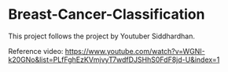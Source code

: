 # Breast-Cancer-Classification
This project follows the project by Youtuber Siddhardhan.

Reference video: https://www.youtube.com/watch?v=WGNI-k20GNo&list=PLfFghEzKVmjvyT7wdfDJSHhS0FdF8jd-U&index=1
